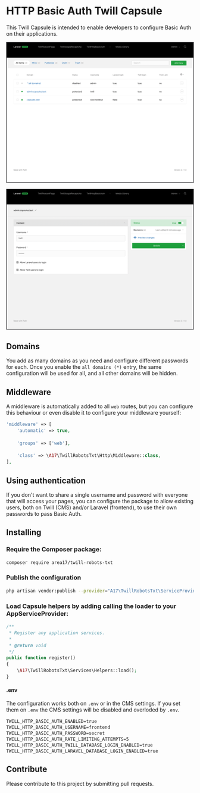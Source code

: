 # HTTP Basic Auth Twill Capsule

This Twill Capsule is intended to enable developers to configure Basic Auth on their applications. 

![screenshot 1](docs/screenshot01.png)

![screenshot 2](docs/screenshot02.png)

## Domains

You add as many domains as you need and configure different passwords for each. Once you enable the `all domains (*)` entry, the same configuration will be used for all, and all other domains will be hidden.

## Middleware

A middleware is automatically added to all `web` routes, but you can configure this behaviour or even disable it to configure your middleware yourself:  

``` php
'middleware' => [
    'automatic' => true,

    'groups' => ['web'],

    'class' => \A17\TwillRobotsTxt\Http\Middleware::class,
],
```

## Using authentication

If you don't want to share a single username and password with everyone that will access your pages, you can configure the package to allow existing users, both on Twill (CMS) and/or Laravel (frontend), to use their own passwords to pass Basic Auth.

## Installing

### Require the Composer package:

``` bash
composer require area17/twill-robots-txt
```

### Publish the configuration

``` bash
php artisan vendor:publish --provider="A17\TwillRobotsTxt\ServiceProvider"
```

### Load Capsule helpers by adding calling the loader to your AppServiceProvider:

``` php
/**
 * Register any application services.
 *
 * @return void
 */
public function register()
{
    \A17\TwillRobotsTxt\Services\Helpers::load();
}
```

#### .env 

The configuration works both on `.env` or in the CMS settings. If you set them on `.env` the CMS settings will be disabled and overloded by `.env`. 

```dotenv
TWILL_HTTP_BASIC_AUTH_ENABLED=true
TWILL_HTTP_BASIC_AUTH_USERNAME=frontend
TWILL_HTTP_BASIC_AUTH_PASSWORD=secret
TWILL_HTTP_BASIC_AUTH_RATE_LIMITING_ATTEMPTS=5
TWILL_HTTP_BASIC_AUTH_TWILL_DATABASE_LOGIN_ENABLED=true
TWILL_HTTP_BASIC_AUTH_LARAVEL_DATABASE_LOGIN_ENABLED=true
```

## Contribute

Please contribute to this project by submitting pull requests.
